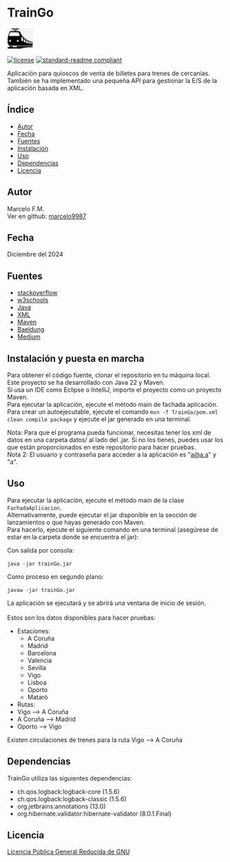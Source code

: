 # TrainGo

![banner](TrainGo/src/main/resources/images/tren.png)

[![license](https://img.shields.io/github/license/marcelo9987/ProyectoProgramacionAvanzada.svg)](LICENSE)
[![standard-readme compliant](https://img.shields.io/badge/readme%20style-standard-brightgreen.svg?style=flat-square)](https://github.com/RichardLitt/standard-readme)

Aplicación para quioscos de venta de billetes para
trenes de cercanías. <br/>
También se ha implementado una pequeña API para gestionar la E/S de la aplicación basada en XML.

## Índice

- [Autor](#Autor)
- [Fecha](#Fecha)
- [Fuentes](#Fuentes)
- [Instalación](#instalación-y-puesta-en-marcha)
- [Uso](#Uso)
- [Dependencias](#Dependencias)
- [Licencia](#licencia)

## Autor

Marcelo F.M.    <br/>
Ver en github:    [marcelo9987](https://github.com/marcelo9987)

## Fecha

Diciembre del 2024

## Fuentes

- [stackoverflow](https://stackoverflow.com/)
- [w3schools](https://www.w3schools.com/)
- [Java](https://docs.oracle.com/en/java/)
- [XML](https://www.w3schools.com/xml/)
- [Maven](https://maven.apache.org/)
- [Baeldung](https://www.baeldung.com/)
- [Medium](https://medium.com/@chanakaanuruddha/serialization-in-java-best-practices-and-strategies-for-protecting-your-data-7fe82a8ea32b)

## Instalación y puesta en marcha

Para obtener el código fuente, clonar el repositorio en tu máquina local. <br/>
Este proyecto se ha desarrollado con Java 22 y Maven. <br/>
Si usa un IDE como Eclipse o IntelliJ, importe el proyecto como un proyecto Maven. <br/>
Para ejecutar la aplicación, ejecute el método main de fachada aplicación. <br/>
Para crear un autoejecutable, ejecute el comando `mvn -f TrainGo/pom.xml clean compile package` y ejecute el jar generado en una terminal. <br/>

Nota: Para que el programa pueda funcionar, necesitas tener los xml de datos en una carpeta datos/ al lado del .jar. Si no los tienes, puedes usar los que están proporcionados en este repositorio para hacer pruebas. 
<br/>Nota 2: El usuario y contraseña para acceder a la aplicación es "a@a.a" y "a".

## Uso

Para ejecutar la aplicación, ejecute el método main de la clase `FachadaAplicacion`. <br/>
Alternativamente, puede ejecutar el jar disponible en la sección de lanzamientos o que hayas generado con Maven. <br/>
Para hacerlo, ejecute el siguiente comando en una terminal (asegúrese de estar en la carpeta donde se encuentra el jar): <br/>

Con salida por consola:
```
java -jar trainGo.jar
```

Como proceso en segundo plano:
```
javaw -jar trainGo.jar
```

La aplicación se ejecutará y se abrirá una ventana de inicio de sesión. <br/>
<br/>
Estos son los datos disponibles para hacer pruebas: <br/>
- Estaciones:
  - A Coruña
  - Madrid
  - Barcelona
  - Valencia
  - Sevilla
  - Vigo
  - Lisboa
  - Oporto
  - Mataró
- Rutas:
- Vigo --> A Coruña
- A Coruña --> Madrid
- Oporto --> Vigo

Existen circulaciones de trenes para la ruta Vigo --> A Coruña <br/>
## Dependencias

TrainGo utiliza las siguientes dependencias:

- ch.qos.logback:logback-core (1.5.6)
- ch.qos.logback:logback-classic (1.5.6)
- org.jetbrains:annotations (13.0)
- org.hibernate.validator:hibernate-validator (8.0.1.Final)

## Licencia

[Licencia Pública General Reducida de GNU](LICENSE)
